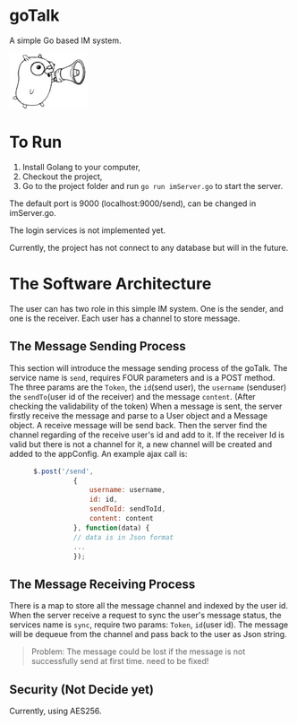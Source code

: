 # goTalk
A simple Go based IM system.

![Image of goTalk](https://github.com/alvindaiyan/goTalk/blob/master/config/goTalk.png)

# To Run
1. Install Golang to your computer,
2. Checkout the project,
3. Go to the project folder and run `go run imServer.go` to start the server.

The default port is 9000 (localhost:9000/send), can be changed in imServer.go.

The login services is not implemented yet.

Currently, the project has not connect to any database but will in the future.

# The Software Architecture

The user can has two role in this simple IM system. One is the sender, and one is the receiver. Each user has a channel to store message. 

## The Message Sending Process

This section will introduce the message sending process of the goTalk. The service name is `send`, requires FOUR parameters and is a POST method. The three params are the `Token`, the `id`(send user), the `username` (senduser)  the `sendTo`(user id of the receiver) and the message `content`. (After checking the validability of the token) When a message is sent, the server firstly receive the message and parse to a User object and a Message object. A receive message will be send back. Then the server find the channel regarding of the receive user's id and add to it. If the receiver Id is valid but there is not a channel for it, a new channel will be created and added to the appConfig. An example ajax call is: 

``` javascript
      $.post('/send', 
				{
					username: username,
					id: id,
					sendToId: sendToId,
					content: content
				}, function(data) {
				// data is in Json format
				...
				});
```

## The Message Receiving Process

There is a map to store all the message channel and indexed by the user id. When the server receive a request to sync the user's message status, the services name is `sync`, require two params: `Token`, `id`(user id). The message will be dequeue from the channel and pass back to the user as Json string.

> Problem: The message could be lost if the message is not successfully send at first time. need to be fixed!

## Security (Not Decide yet)

Currently, using AES256.
